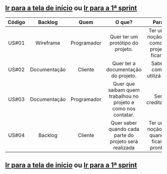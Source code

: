 
## [Ir para a tela de início](./../../../README.md) ou [Ir para a 1ª sprint](./README_sprint1.md)

| Código |     Backlog     |     Quem    |                              O que?                            |                   Para                  |
| :----: | :-------------: | :---------: | :------------------------------------------------------------: | :-------------------------------------: |
| US#01  | Wireframe       | Programador | Quer ter um protótipo do projeto.                              | Ter uma noção de como o projeto ficará. |
| US#02  | Documentação    | Cliente     | Quer ter a documentação do projeto.                            | Saber como utilizá-lo.                  |
| US#03  | Documentação    | Programador | Quer que saibam quem trabalhou no projeto e como nos contatar. | Ser creditado.                          |
| US#04  | Backlog         | Cliente     | Quer saber quando cada parte do projeto será realizada         | Ter uma noção de quando ficará pronta.  |

## [Ir para a tela de início](./../../../README.md) ou [Ir para a 1ª sprint](./README_sprint1.md)